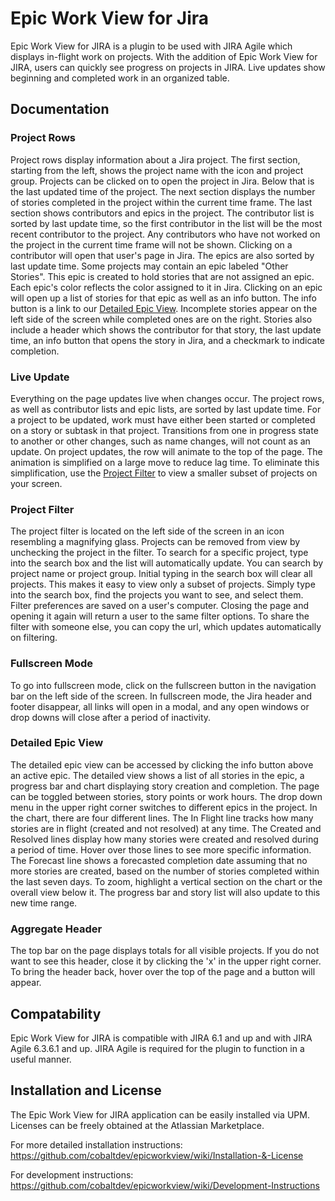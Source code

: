 Epic Work View for Jira
============

Epic Work View for JIRA is a plugin to be used with JIRA Agile which displays in-flight work on projects. With the addition of Epic Work View for JIRA, users can quickly see progress on projects in JIRA. Live updates show beginning and completed work in an organized table. 
## Documentation
### Project Rows
Project rows display information about a Jira project. The first section, starting from the left, shows the project name with the icon and project group. Projects can be clicked on to open the project in Jira. Below that is the last updated time of the project. The next section displays the number of stories completed in the project within the current time frame. The last section shows contributors and epics in the project. The contributor list is sorted by last update time, so the first contributor in the list will be the most recent contributor to the project. Any contributors who have not worked on the project in the current time frame will not be shown. Clicking on a contributor will open that user's page in Jira. The epics are also sorted by last update time. Some projects may contain an epic labeled "Other Stories". This epic is created to hold stories that are not assigned an epic. Each epic's color reflects the color assigned to it in Jira. Clicking on an epic will open up a list of stories for that epic as well as an info button. The info button is a link to our [Detailed Epic View](https://github.com/cobaltdev/epicworkview#detailed-epic-view). Incomplete stories appear on the left side of the screen while completed ones are on the right. Stories also include a header which shows the contributor for that story, the last update time, an info button that opens the story in Jira, and a checkmark to indicate completion. 

### Live Update
Everything on the page updates live when changes occur. The project rows, as well as contributor lists and epic lists, are sorted by last update time. For a project to be updated, work must have either been started or completed on a story or subtask in that project. Transitions from one in progress state to another or other changes, such as name changes, will not count as an update. On project updates, the row will animate to the top of the page. The animation is simplified on a large move to reduce lag time. To eliminate this simplification, use the [Project Filter](https://github.com/cobaltdev/epicworkview#project-filter) to view a smaller subset of projects on your screen. 

### Project Filter
The project filter is located on the left side of the screen in an icon resembling a magnifying glass. Projects can be removed from view by unchecking the project in the filter. To search for a specific project, type into the search box and the list will automatically update. You can search by project name or project group. Initial typing in the search box will clear all projects. This makes it easy to view only a subset of projects. Simply type into the search box, find the projects you want to see, and select them. Filter preferences are saved on a user's computer. Closing the page and opening it again will return a user to the same filter options. To share the filter with someone else, you can copy the url, which updates automatically on filtering. 

### Fullscreen Mode
To go into fullscreen mode, click on the fullscreen button in the navigation bar on the left side of the screen. In fullscreen mode, the Jira header and footer disappear, all links will open in a modal, and any open windows or drop downs will close after a period of inactivity. 

### Detailed Epic View
The detailed epic view can be accessed by clicking the info button above an active epic. The detailed view shows a list of all stories in the epic, a progress bar and chart displaying story creation and completion. The page can be toggled between stories, story points or work hours. The drop down menu in the upper right corner switches to different epics in the project. In the chart, there are four different lines. The In Flight line tracks how many stories are in flight (created and not resolved) at any time. The Created and Resolved lines display how many stories were created and resolved during a period of time. Hover over those lines to see more specific information. The Forecast line shows a forecasted completion date assuming that no more stories are created, based on the number of stories completed within the last seven days. To zoom, highlight a vertical section on the chart or the overall view below it. The progress bar and story list will also update to this new time range. 

### Aggregate Header
The top bar on the page displays totals for all visible projects. If you do not want to see this header, close it by clicking the 'x' in the upper right corner. To bring the header back, hover over the top of the page and a button will appear. 

## Compatability
Epic Work View for JIRA is compatible with JIRA 6.1 and up and with JIRA Agile 6.3.6.1 and up. JIRA Agile is required for the plugin to function in a useful manner. 

## Installation and License
The Epic Work View for JIRA  application can be easily installed via UPM. Licenses can be freely obtained at the Atlassian Marketplace.
 
For more detailed installation instructions: 
https://github.com/cobaltdev/epicworkview/wiki/Installation-&-License

For development instructions: 
https://github.com/cobaltdev/epicworkview/wiki/Development-Instructions
